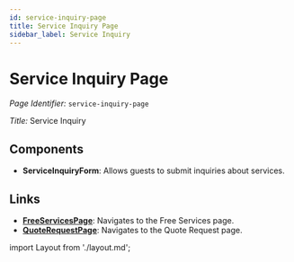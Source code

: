 ```yaml
---
id: service-inquiry-page
title: Service Inquiry Page
sidebar_label: Service Inquiry
---
```


# Service Inquiry Page

*Page Identifier:* `service-inquiry-page`

*Title:* Service Inquiry

## Components
- **ServiceInquiryForm**: Allows guests to submit inquiries about services.


## Links
- [**FreeServicesPage**](/): Navigates to the Free Services page.
- [**QuoteRequestPage**](/): Navigates to the Quote Request page.

import Layout from './layout.md';

<Layout />


